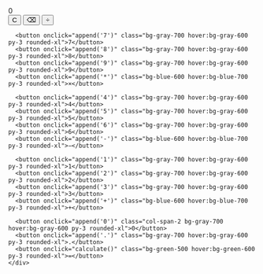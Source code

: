 <!DOCTYPE html>
<html lang="fr">
<head>
  <meta charset="UTF-8" />
  <meta name="viewport" content="width=device-width, initial-scale=1.0" />
  <title>Calculatrice Moderne</title>
  <script src="https://cdn.tailwindcss.com"></script>
</head>
<body class="bg-gray-900 flex items-center justify-center min-h-screen">
  <div class="bg-gray-800 p-6 rounded-2xl shadow-2xl w-80">
    <div id="display" class="bg-black text-white text-3xl text-right px-4 py-6 rounded-xl mb-6 min-h-[72px]">0</div>
    <div class="grid grid-cols-4 gap-4 text-white text-xl">
      <button onclick="clearDisplay()" class="col-span-2 bg-red-500 hover:bg-red-600 py-3 rounded-xl">C</button>
      <button onclick="deleteLast()" class="bg-yellow-500 hover:bg-yellow-600 py-3 rounded-xl">⌫</button>
      <button onclick="append('/')" class="bg-blue-600 hover:bg-blue-700 py-3 rounded-xl">÷</button>

      <button onclick="append('7')" class="bg-gray-700 hover:bg-gray-600 py-3 rounded-xl">7</button>
      <button onclick="append('8')" class="bg-gray-700 hover:bg-gray-600 py-3 rounded-xl">8</button>
      <button onclick="append('9')" class="bg-gray-700 hover:bg-gray-600 py-3 rounded-xl">9</button>
      <button onclick="append('*')" class="bg-blue-600 hover:bg-blue-700 py-3 rounded-xl">×</button>

      <button onclick="append('4')" class="bg-gray-700 hover:bg-gray-600 py-3 rounded-xl">4</button>
      <button onclick="append('5')" class="bg-gray-700 hover:bg-gray-600 py-3 rounded-xl">5</button>
      <button onclick="append('6')" class="bg-gray-700 hover:bg-gray-600 py-3 rounded-xl">6</button>
      <button onclick="append('-')" class="bg-blue-600 hover:bg-blue-700 py-3 rounded-xl">−</button>

      <button onclick="append('1')" class="bg-gray-700 hover:bg-gray-600 py-3 rounded-xl">1</button>
      <button onclick="append('2')" class="bg-gray-700 hover:bg-gray-600 py-3 rounded-xl">2</button>
      <button onclick="append('3')" class="bg-gray-700 hover:bg-gray-600 py-3 rounded-xl">3</button>
      <button onclick="append('+')" class="bg-blue-600 hover:bg-blue-700 py-3 rounded-xl">+</button>

      <button onclick="append('0')" class="col-span-2 bg-gray-700 hover:bg-gray-600 py-3 rounded-xl">0</button>
      <button onclick="append('.')" class="bg-gray-700 hover:bg-gray-600 py-3 rounded-xl">.</button>
      <button onclick="calculate()" class="bg-green-500 hover:bg-green-600 py-3 rounded-xl">=</button>
    </div>
  </div>

  <script>
    let display = document.getElementById('display');

    // Ajout du support clavier
    document.addEventListener('keydown', function(event) {
      const key = event.key;
      if ('0123456789'.includes(key)) {
        append(key);
      } else if (key === '+' || key === '-' || key === '*' || key === '/') {
        append(key);
      } else if (key === 'Enter' || key === '=') {
        calculate();
        event.preventDefault();
      } else if (key === 'Backspace') {
        deleteLast();
        event.preventDefault();
      } else if (key === 'Escape' || key.toLowerCase() === 'c') {
        clearDisplay();
        event.preventDefault();
      } else if (key === '.') {
        append('.');
      }
    });

    function append(char) {
      if (display.textContent === '0') {
        display.textContent = char;
      } else {
        display.textContent += char;
      }
    }

    function clearDisplay() {
      display.textContent = '0';
    }

    function deleteLast() {
      if (display.textContent.length > 1) {
        display.textContent = display.textContent.slice(0, -1);
      } else {
        display.textContent = '0';
      }
    }

    function calculate() {
      try {
        display.textContent = eval(display.textContent.replace('×', '*').replace('÷', '/'));
      } catch {
        display.textContent = 'Erreur';
      }
    }
  </script>
</body>
</html>

